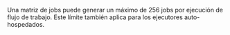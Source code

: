 Una matriz de jobs puede generar un máximo de 256 jobs por ejecución de flujo de trabajo. Este límite también aplica para los ejecutores auto-hospedados.
